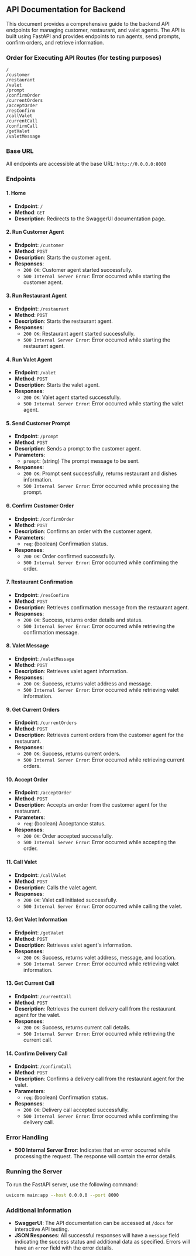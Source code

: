 ## API Documentation for Backend

This document provides a comprehensive guide to the backend API endpoints for managing customer, restaurant, and valet agents. The API is built using FastAPI and provides endpoints to run agents, send prompts, confirm orders, and retrieve information.

### Order for Executing API Routes (for testing purposes)
```
/
/customer
/restaurant
/valet
/prompt
/confirmOrder
/currentOrders
/acceptOrder
/resConfirm
/callValet
/currentCall
/confirmCall
/getValet
/valetMessage
```

### Base URL

All endpoints are accessible at the base URL: `http://0.0.0.0:8000`

### Endpoints

#### 1. Home

- **Endpoint**: `/`
- **Method**: `GET`
- **Description**: Redirects to the SwaggerUI documentation page.

#### 2. Run Customer Agent

- **Endpoint**: `/customer`
- **Method**: `POST`
- **Description**: Starts the customer agent.
- **Responses**:
  - `200 OK`: Customer agent started successfully.
  - `500 Internal Server Error`: Error occurred while starting the customer agent.

#### 3. Run Restaurant Agent

- **Endpoint**: `/restaurant`
- **Method**: `POST`
- **Description**: Starts the restaurant agent.
- **Responses**:
  - `200 OK`: Restaurant agent started successfully.
  - `500 Internal Server Error`: Error occurred while starting the restaurant agent.

#### 4. Run Valet Agent

- **Endpoint**: `/valet`
- **Method**: `POST`
- **Description**: Starts the valet agent.
- **Responses**:
  - `200 OK`: Valet agent started successfully.
  - `500 Internal Server Error`: Error occurred while starting the valet agent.

#### 5. Send Customer Prompt

- **Endpoint**: `/prompt`
- **Method**: `POST`
- **Description**: Sends a prompt to the customer agent.
- **Parameters**:
  - `prompt`: (string) The prompt message to be sent.
- **Responses**:
  - `200 OK`: Prompt sent successfully, returns restaurant and dishes information.
  - `500 Internal Server Error`: Error occurred while processing the prompt.

#### 6. Confirm Customer Order

- **Endpoint**: `/confirmOrder`
- **Method**: `POST`
- **Description**: Confirms an order with the customer agent.
- **Parameters**:
  - `req`: (boolean) Confirmation status.
- **Responses**:
  - `200 OK`: Order confirmed successfully.
  - `500 Internal Server Error`: Error occurred while confirming the order.

#### 7. Restaurant Confirmation

- **Endpoint**: `/resConfirm`
- **Method**: `POST`
- **Description**: Retrieves confirmation message from the restaurant agent.
- **Responses**:
  - `200 OK`: Success, returns order details and status.
  - `500 Internal Server Error`: Error occurred while retrieving the confirmation message.

#### 8. Valet Message

- **Endpoint**: `/valetMessage`
- **Method**: `POST`
- **Description**: Retrieves valet agent information.
- **Responses**:
  - `200 OK`: Success, returns valet address and message.
  - `500 Internal Server Error`: Error occurred while retrieving valet information.

#### 9. Get Current Orders

- **Endpoint**: `/currentOrders`
- **Method**: `POST`
- **Description**: Retrieves current orders from the customer agent for the restaurant.
- **Responses**:
  - `200 OK`: Success, returns current orders.
  - `500 Internal Server Error`: Error occurred while retrieving current orders.

#### 10. Accept Order

- **Endpoint**: `/acceptOrder`
- **Method**: `POST`
- **Description**: Accepts an order from the customer agent for the restaurant.
- **Parameters**:
  - `req`: (boolean) Acceptance status.
- **Responses**:
  - `200 OK`: Order accepted successfully.
  - `500 Internal Server Error`: Error occurred while accepting the order.

#### 11. Call Valet

- **Endpoint**: `/callValet`
- **Method**: `POST`
- **Description**: Calls the valet agent.
- **Responses**:
  - `200 OK`: Valet call initiated successfully.
  - `500 Internal Server Error`: Error occurred while calling the valet.

#### 12. Get Valet Information

- **Endpoint**: `/getValet`
- **Method**: `POST`
- **Description**: Retrieves valet agent's information.
- **Responses**:
  - `200 OK`: Success, returns valet address, message, and location.
  - `500 Internal Server Error`: Error occurred while retrieving valet information.

#### 13. Get Current Call

- **Endpoint**: `/currentCall`
- **Method**: `POST`
- **Description**: Retrieves the current delivery call from the restaurant agent for the valet.
- **Responses**:
  - `200 OK`: Success, returns current call details.
  - `500 Internal Server Error`: Error occurred while retrieving the current call.

#### 14. Confirm Delivery Call

- **Endpoint**: `/confirmCall`
- **Method**: `POST`
- **Description**: Confirms a delivery call from the restaurant agent for the valet.
- **Parameters**:
  - `req`: (boolean) Confirmation status.
- **Responses**:
  - `200 OK`: Delivery call accepted successfully.
  - `500 Internal Server Error`: Error occurred while confirming the delivery call.

### Error Handling

- **500 Internal Server Error**: Indicates that an error occurred while processing the request. The response will contain the error details.

### Running the Server

To run the FastAPI server, use the following command:

```bash
uvicorn main:app --host 0.0.0.0 --port 8000
```

### Additional Information

- **SwaggerUI**: The API documentation can be accessed at `/docs` for interactive API testing.
- **JSON Responses**: All successful responses will have a `message` field indicating the success status and additional data as specified. Errors will have an `error` field with the error details.
